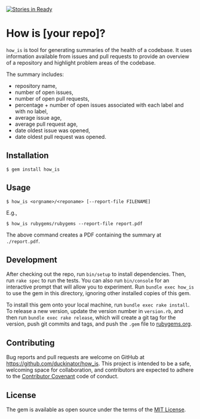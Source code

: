 [![Stories in Ready](https://badge.waffle.io/duckinator/how_is.png?label=ready&title=Ready)](https://waffle.io/duckinator/how_is)
# How is [your repo]?

`how_is` is tool for generating summaries of the health of a codebase. It uses information available from issues and pull requests to provide an overview of a repository and highlight problem areas of the codebase.

The summary includes:

* repository name,
* number of open issues,
* number of open pull requests,
* percentage + number of open issues associated with each label and with no label,
* average issue age,
* average pull request age,
* date oldest issue was opened,
* date oldest pull request was opened.

## Installation

    $ gem install how_is

## Usage

    $ how_is <orgname>/<reponame> [--report-file FILENAME]

E.g.,

    $ how_is rubygems/rubygems --report-file report.pdf

The above command creates a PDF containing the summary at `./report.pdf`.

## Development

After checking out the repo, run `bin/setup` to install dependencies. Then, run `rake spec` to run the tests. You can also run `bin/console` for an interactive prompt that will allow you to experiment. Run `bundle exec how_is` to use the gem in this directory, ignoring other installed copies of this gem.

To install this gem onto your local machine, run `bundle exec rake install`. To release a new version, update the version number in `version.rb`, and then run `bundle exec rake release`, which will create a git tag for the version, push git commits and tags, and push the `.gem` file to [rubygems.org](https://rubygems.org).

## Contributing

Bug reports and pull requests are welcome on GitHub at https://github.com/duckinator/how_is. This project is intended to be a safe, welcoming space for collaboration, and contributors are expected to adhere to the [Contributor Covenant](http://contributor-covenant.org) code of conduct.


## License

The gem is available as open source under the terms of the [MIT License](http://opensource.org/licenses/MIT).
